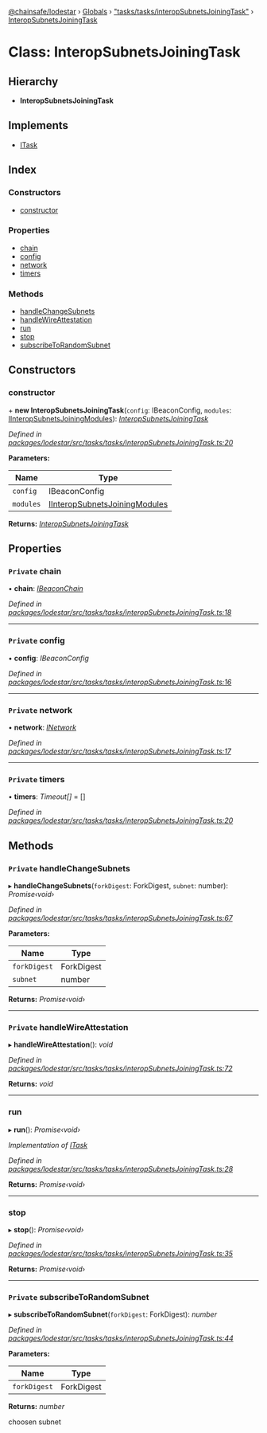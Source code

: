 [@chainsafe/lodestar](../README.md) › [Globals](../globals.md) › ["tasks/tasks/interopSubnetsJoiningTask"](../modules/_tasks_tasks_interopsubnetsjoiningtask_.md) › [InteropSubnetsJoiningTask](_tasks_tasks_interopsubnetsjoiningtask_.interopsubnetsjoiningtask.md)

# Class: InteropSubnetsJoiningTask

## Hierarchy

* **InteropSubnetsJoiningTask**

## Implements

* [ITask](../interfaces/_tasks_interface_.itask.md)

## Index

### Constructors

* [constructor](_tasks_tasks_interopsubnetsjoiningtask_.interopsubnetsjoiningtask.md#constructor)

### Properties

* [chain](_tasks_tasks_interopsubnetsjoiningtask_.interopsubnetsjoiningtask.md#private-chain)
* [config](_tasks_tasks_interopsubnetsjoiningtask_.interopsubnetsjoiningtask.md#private-config)
* [network](_tasks_tasks_interopsubnetsjoiningtask_.interopsubnetsjoiningtask.md#private-network)
* [timers](_tasks_tasks_interopsubnetsjoiningtask_.interopsubnetsjoiningtask.md#private-timers)

### Methods

* [handleChangeSubnets](_tasks_tasks_interopsubnetsjoiningtask_.interopsubnetsjoiningtask.md#private-handlechangesubnets)
* [handleWireAttestation](_tasks_tasks_interopsubnetsjoiningtask_.interopsubnetsjoiningtask.md#private-handlewireattestation)
* [run](_tasks_tasks_interopsubnetsjoiningtask_.interopsubnetsjoiningtask.md#run)
* [stop](_tasks_tasks_interopsubnetsjoiningtask_.interopsubnetsjoiningtask.md#stop)
* [subscribeToRandomSubnet](_tasks_tasks_interopsubnetsjoiningtask_.interopsubnetsjoiningtask.md#private-subscribetorandomsubnet)

## Constructors

###  constructor

\+ **new InteropSubnetsJoiningTask**(`config`: IBeaconConfig, `modules`: [IInteropSubnetsJoiningModules](../interfaces/_tasks_tasks_interopsubnetsjoiningtask_.iinteropsubnetsjoiningmodules.md)): *[InteropSubnetsJoiningTask](_tasks_tasks_interopsubnetsjoiningtask_.interopsubnetsjoiningtask.md)*

*Defined in [packages/lodestar/src/tasks/tasks/interopSubnetsJoiningTask.ts:20](https://github.com/ChainSafe/lodestar/blob/0e426d2/packages/lodestar/src/tasks/tasks/interopSubnetsJoiningTask.ts#L20)*

**Parameters:**

Name | Type |
------ | ------ |
`config` | IBeaconConfig |
`modules` | [IInteropSubnetsJoiningModules](../interfaces/_tasks_tasks_interopsubnetsjoiningtask_.iinteropsubnetsjoiningmodules.md) |

**Returns:** *[InteropSubnetsJoiningTask](_tasks_tasks_interopsubnetsjoiningtask_.interopsubnetsjoiningtask.md)*

## Properties

### `Private` chain

• **chain**: *[IBeaconChain](../interfaces/_chain_interface_.ibeaconchain.md)*

*Defined in [packages/lodestar/src/tasks/tasks/interopSubnetsJoiningTask.ts:18](https://github.com/ChainSafe/lodestar/blob/0e426d2/packages/lodestar/src/tasks/tasks/interopSubnetsJoiningTask.ts#L18)*

___

### `Private` config

• **config**: *IBeaconConfig*

*Defined in [packages/lodestar/src/tasks/tasks/interopSubnetsJoiningTask.ts:16](https://github.com/ChainSafe/lodestar/blob/0e426d2/packages/lodestar/src/tasks/tasks/interopSubnetsJoiningTask.ts#L16)*

___

### `Private` network

• **network**: *[INetwork](../interfaces/_network_interface_.inetwork.md)*

*Defined in [packages/lodestar/src/tasks/tasks/interopSubnetsJoiningTask.ts:17](https://github.com/ChainSafe/lodestar/blob/0e426d2/packages/lodestar/src/tasks/tasks/interopSubnetsJoiningTask.ts#L17)*

___

### `Private` timers

• **timers**: *Timeout[]* = []

*Defined in [packages/lodestar/src/tasks/tasks/interopSubnetsJoiningTask.ts:20](https://github.com/ChainSafe/lodestar/blob/0e426d2/packages/lodestar/src/tasks/tasks/interopSubnetsJoiningTask.ts#L20)*

## Methods

### `Private` handleChangeSubnets

▸ **handleChangeSubnets**(`forkDigest`: ForkDigest, `subnet`: number): *Promise‹void›*

*Defined in [packages/lodestar/src/tasks/tasks/interopSubnetsJoiningTask.ts:67](https://github.com/ChainSafe/lodestar/blob/0e426d2/packages/lodestar/src/tasks/tasks/interopSubnetsJoiningTask.ts#L67)*

**Parameters:**

Name | Type |
------ | ------ |
`forkDigest` | ForkDigest |
`subnet` | number |

**Returns:** *Promise‹void›*

___

### `Private` handleWireAttestation

▸ **handleWireAttestation**(): *void*

*Defined in [packages/lodestar/src/tasks/tasks/interopSubnetsJoiningTask.ts:72](https://github.com/ChainSafe/lodestar/blob/0e426d2/packages/lodestar/src/tasks/tasks/interopSubnetsJoiningTask.ts#L72)*

**Returns:** *void*

___

###  run

▸ **run**(): *Promise‹void›*

*Implementation of [ITask](../interfaces/_tasks_interface_.itask.md)*

*Defined in [packages/lodestar/src/tasks/tasks/interopSubnetsJoiningTask.ts:28](https://github.com/ChainSafe/lodestar/blob/0e426d2/packages/lodestar/src/tasks/tasks/interopSubnetsJoiningTask.ts#L28)*

**Returns:** *Promise‹void›*

___

###  stop

▸ **stop**(): *Promise‹void›*

*Defined in [packages/lodestar/src/tasks/tasks/interopSubnetsJoiningTask.ts:35](https://github.com/ChainSafe/lodestar/blob/0e426d2/packages/lodestar/src/tasks/tasks/interopSubnetsJoiningTask.ts#L35)*

**Returns:** *Promise‹void›*

___

### `Private` subscribeToRandomSubnet

▸ **subscribeToRandomSubnet**(`forkDigest`: ForkDigest): *number*

*Defined in [packages/lodestar/src/tasks/tasks/interopSubnetsJoiningTask.ts:44](https://github.com/ChainSafe/lodestar/blob/0e426d2/packages/lodestar/src/tasks/tasks/interopSubnetsJoiningTask.ts#L44)*

**Parameters:**

Name | Type |
------ | ------ |
`forkDigest` | ForkDigest |

**Returns:** *number*

choosen subnet
